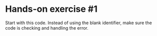 # Hands-on exercise #1

Start with this code. Instead of using the blank identifier, make sure the code is checking and
handling the error.